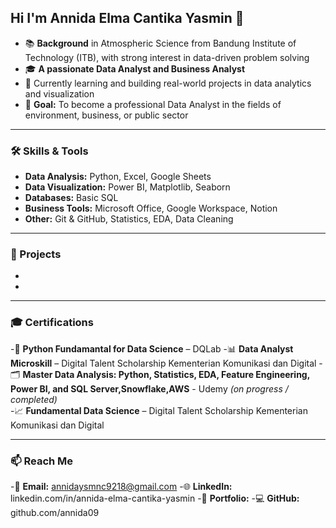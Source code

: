 ## Hi I'm Annida Elma Cantika Yasmin 👋

 - 📚 **Background** in Atmospheric Science from Bandung Institute of Technology (ITB), with strong interest in data-driven problem solving  
 - 🎓 **A passionate Data Analyst and Business Analyst**
 - 🌱 Currently learning and building real-world projects in data analytics and visualization  
 - 🎯 **Goal:** To become a professional Data Analyst in the fields of environment, business, or public sector


---

### 🛠 Skills & Tools

- **Data Analysis:** Python, Excel, Google Sheets  
- **Data Visualization:** Power BI, Matplotlib, Seaborn
- **Databases:** Basic SQL  
- **Business Tools:** Microsoft Office, Google Workspace, Notion
- **Other:** Git & GitHub, Statistics, EDA, Data Cleaning  




---

### 📌 Projects

-

- 

---

### 🎓 Certifications
-🧾 **Python Fundamantal for Data Science** – DQLab 
-📊 **Data Analyst Microskill** – Digital Talent Scholarship Kementerian Komunikasi dan Digital
-🗂️ **Master Data Analysis: Python, Statistics, EDA, Feature Engineering, Power BI, and SQL Server,Snowflake,AWS** - Udemy *(on progress / completed)*  
-📈 **Fundamental Data Science** – Digital Talent Scholarship Kementerian Komunikasi dan Digital

---

### 📫 Reach Me
-📧 **Email:** annidaysmnc9218@gmail.com
-🌐 **LinkedIn:** linkedin.com/in/annida-elma-cantika-yasmin
-📁 **Portfolio:**
-💻 **GitHub:** github.com/annida09
